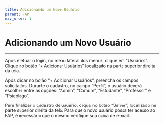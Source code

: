 ```yaml
---
title: Adicionando um Novo Usuário
parent: FAP
nav_order: 1
---
```


# Adicionando um Novo Usuário

---

Após efetuar o login, no menu lateral dos menus, clique em “Usuários”. Clique no botão “+ Adicionar Usuários” localizado na parte superior direita da tela.

Após clicar no botão “+ Adicionar Usuários”, preencha os campos solicitados. Durante o cadastro, no campo “Perfil”, o usuário deverá escolher entre as opções: “Admin”, “Comum”, “Estudante”, “Professor” e “Psicólogo”. 

Para finalizar o cadastro de usuário, clique no botão “Salvar”, localizado na parte superior direita da tela. Para que o novo usuário possa ter acesso ao FAP, é necessário que o mesmo verifique sua caixa de e-mail.